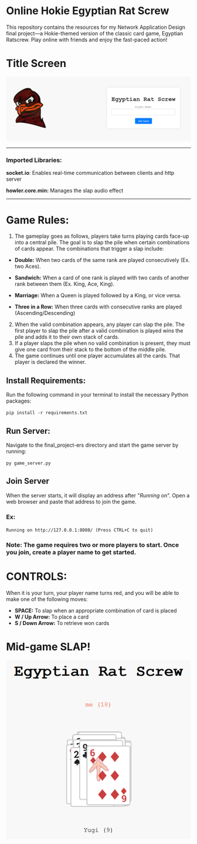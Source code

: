 # Online Hokie Egyptian Rat Screw


This repository contains the resources for my Network Application Design final project—a Hokie-themed version of the classic card game, Egyptian Ratscrew. Play online with friends and enjoy the fast-paced action!

# Title Screen
![Title Screen](./readme_imgs/title.PNG)
____________________
### **Imported Libraries:**

**socket.io**: Enables real-time communication between clients and http server

**howler.core.min:** Manages the slap audio effect 

--------------------
# **Game Rules:**

1. The gameplay goes as follows, players take turns playing cards face-up into a central pile. The goal is to slap the pile when certain combinations of cards appear. The combinations that trigger a slap include:

* **Double:** When two cards of the same rank are played consecutively (Ex. two Aces).

* **Sandwich:** When a card of one rank is played with two cards of another rank between them (Ex. King, Ace, King).
                           
* **Marriage:** When a Queen is played followed by a King, or vice versa.

* **Three in a Row:** When three cards with consecutive ranks are played  (Ascending/Descending)

2. When the valid combination appears, any player can slap the pile. The first player to slap the pile after a valid combination is played wins the pile and adds it to their own stack of cards.
3. If a player slaps the pile when no valid combination is present, they must give one card from their stack to the bottom of the middle pile.
4. The game continues until one player accumulates all the cards. That player is declared the winner.


## Install Requirements:
Run the following command in your terminal to install the necessary Python packages:

`pip install -r requirements.txt`

## Run Server: 
Navigate to the final_project-ers directory and start the game server by running:

`py game_server.py`

## Join Server
When the server starts, it will display an address after "_Running on_". Open a web browser and paste that address to join the game.
### Ex:
`Running on http://127.0.0.1:8080/ (Press CTRL+C to quit)`


### Note: The game requires two or more players to start. Once you join, create a player name to get started.

# **CONTROLS:**
When it is your turn, your player name turns red, and you will be able to make one of the following moves:
* **SPACE:** To slap when an appropriate combination of card is placed
* **W / Up Arrow:** To place a card
* **S / Down Arrow:** To retrieve won cards

# Mid-game SLAP!
![slap](./readme_imgs/SLAP.PNG)

